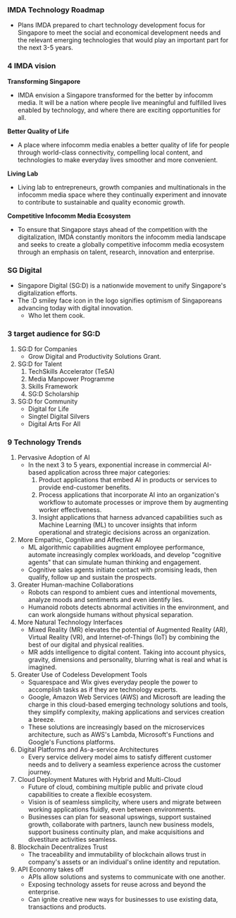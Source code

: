 ### IMDA Technology Roadmap
- Plans IMDA prepared to chart technology development focus for Singapore to meet the social and economical development needs and the relevant emerging technologies that would play an important part for the next 3-5 years.

### 4 IMDA vision
**Transforming Singapore**
- IMDA envision a Singapore transformed for the better by infocomm media. It will be a nation where people live meaningful and fulfilled lives enabled by technology, and where there are exciting opportunities for all.

**Better Quality of Life**
- A place where infocomm media enables a better quality of life for people through world-class connectivity, compelling local content, and technologies to make everyday lives smoother and more convenient.

**Living Lab**
- Living lab to entrepreneurs, growth companies and multinationals in the infocomm media space where they continually experiment and innovate to contribute to sustainable and quality economic growth.

**Competitive Infocomm Media Ecosystem**
- To ensure that Singapore stays ahead of the competition with the digitalization, IMDA constantly monitors the infocomm media landscape and seeks to create a globally competitive infocomm media ecosystem through an emphasis on talent, research, innovation and enterprise.


### SG Digital
- Singapore Digital (SG:D) is a nationwide movement to unify Singapore's digitalization efforts.
- The :D smiley face icon in the logo signifies optimism of Singaporeans advancing today with digital innovation.
	- Who let them cook.

### 3 target audience for SG:D
1. SG:D for Companies
	- Grow Digital and Productivity Solutions Grant.
2. SG:D for Talent
	1. TechSkills Accelerator (TeSA)
	2. Media Manpower Programme
	3. Skills Framework
	4. SG:D Scholarship
3. SG:D for Community
	- Digital for Life
	- Singtel Digital Silvers
	- Digital Arts For All

### 9 Technology Trends
1. Pervasive Adoption of AI
	- In the next 3 to 5 years, exponential increase in commercial AI-based application across three major categories:
		1. Product applications that embed AI in products or services to provide end-customer benefits.
		2. Process applications that incorporate AI into an organization's workflow to automate processes or improve them by augmenting worker effectiveness.
		3. Insight applications that harness advanced capabilities such as Machine Learning (ML) to uncover insights that inform operational and strategic decisions across an organization.
2. More Empathic, Cognitive and Affective AI
	-  ML algorithmic capabilities augment employee performance, automate increasingly complex workloads, and develop "cognitive agents" that can simulate human thinking and engagement.
	- Cognitive sales agents initiate contact with promising leads, then qualify, follow up and sustain the prospects.
3. Greater Human-machine Collaborations
	- Robots can respond to ambient cues and intentional movements, analyze moods and sentiments and even identify lies.
	- Humanoid robots detects abnormal activities in the environment, and can work alongside humans without physical separation.
4. More Natural Technology Interfaces
	- Mixed Reality (MR) elevates the potential of Augmented Reality (AR), Virtual Reality (VR), and Internet-of-Things (IoT) by combining the best of our digital and physical realities.
	- MR adds intelligence to digital content. Taking into account physics, gravity, dimensions and personality, blurring what is real and what is imagined.
5. Greater Use of Codeless Development Tools
	- Squarespace and Wix gives everyday people the power to accomplish tasks as if they are technology experts.
	- Google, Amazon Web Services (AWS) and Microsoft are leading the charge in this cloud-based emerging technology solutions and tools, they simplify complexity, making applications and services creation a breeze.
	- These solutions are increasingly based on the microservices architecture, such as AWS's Lambda, Microsoft's Functions and Google's Functions platforms.
6. Digital Platforms and As-a-service Architectures
	- Every service delivery model aims to satisfy different customer needs and to delivery a seamless experience across the customer journey.
7. Cloud Deployment Matures with Hybrid and Multi-Cloud
	- Future of cloud, combining multiple public and private cloud capabilities to create a flexible ecosystem.
	- Vision is of seamless simplicity, where users and migrate between working applications fluidly, even between environments.
	- Businesses can plan for seasonal upswings, support sustained growth, collaborate with partners, launch new business models, support business continuity plan, and make acquisitions and divestiture activities seamless.
8. Blockchain Decentralizes Trust 
	- The traceability and immutability of blockchain allows trust in company's assets or an individual's online identity and reputation.
9. API Economy takes off
	 - APIs allow solutions and systems to communicate with one another.
	 - Exposing technology assets for reuse across and beyond the enterprise.
	 - Can ignite creative new ways for businesses to use existing data, transactions and products.


